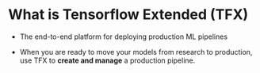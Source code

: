 # What is Tensorflow Extended (TFX)

- The end-to-end platform for deploying production ML pipelines

- When you are ready to move your models from research to production, use TFX to **create and manage** a production pipeline.



